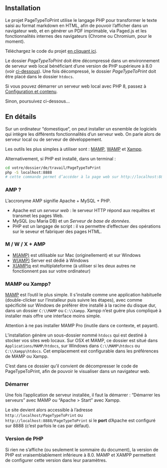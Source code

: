 

## Installation

Le projet PageTypeToPrint utilise le langage PHP pour transformer le texte saisi au format markdown en HTML, afin de pouvoir l’afficher dans un navigateur web, et en générer un PDF imprimable, via Paged.js et les fonctionnalités internes des navigateurs (Chrome ou Chromium, pour le moment).

Téléchargez le code du projet [en cliquant ici](https://github.com/esadpyrenees/PageTypeToPrint/zipball/main/). 

Le dossier _PageTypeToPrint_ doit être décompressé dans un environnement de serveur web local bénéficiant d’une version de PHP supérieure à 8.0 (voir [ci-dessous](#php)).
Une fois décompressé, le dossier _PageTypeToPrint_ doit être placé dans le dossier `htdocs`.

Si vous pouvez démarrer un serveur web local avec PHP 8, passez à [Configuration et contenu](contenu.md). 

Sinon, poursuivez ci-dessous…


## En détails

Sur un ordinateur “domestique“, on peut installer un esnemble de logiciels qui intègre les différents fonctionnalités d’un serveur web. On parle alors de serveur local ou de serveur de développement.

Les outils les plus simples à utiliser sont : [MAMP](https://www.mamp.info/en/downloads/), [WAMP](https://www.wampserver.com/) et [Xampp](https://www.apachefriends.org/fr/index.html).

Alternativement, si PHP est installé, dans un terminal :

```sh
cd votre/dossier/de/travail/PageTypeToPrint
php -S localhost:8888  
# cette commande permet d’accéder à la page web sur http://localhost:8888
```


### AMP ?

L’accronyme AMP signifie Apache + MySQL + PHP.

* Apache est un _serveur web_ : le serveur HTTP répond aux requêtes et transmet les pages Web.
* MySQL (ou Maria DB) et un _Serveur de base de données_.
* PHP est un langage de script : il va permettre d’effectuer des opérations sur le seveur et fabriquer des pages HTML.

### M / W / X + AMP

- [M(AMP)](https://www.mamp.info/en/downloads/) est utilisable sur Mac (originellement) et sur Windows
- [W(AMP)](https://www.wampserver.com/) Server est dédié à Windows
- [X(AMP)p](https://www.apachefriends.org/fr/index.html) est multiplateforme (à utiliser si les deux autres ne fonctionnent pas sur votre ordinateur) 

### MAMP ou Xampp?

[MAMP](https://www.mamp.info/en/downloads/) est l’outil le plus simple. Il s’installe comme une application habituelle (double-clicker sur l’installeur puis suivre les étapes), avec comme spécificité sur Windows de préférer être installé à la racine du disque dur, dans un dossier `C:\\MAMP` ou `C:\\Xampp`. Xampp n’est guère plus compliqué à installer mais offre une interface moins simple.

Attention à ne pas installer MAMP Pro (inutile dans ce contexte, et payant).

L’installation génère un sous-dossier nommé `htdocs` qui est destiné à stocker vos sites web locaux. Sur OSX et MAMP, ce dossier est situé dans `Applications/MAMP/htdocs`, sur Windows dans `C:\\MAMP\htdocs` ou `C:\\Xampp\htdocs`. Cet emplacement est configurable dans les préférences de MAMP ou Xampp.

C’est dans ce dossier qu’il convient de décompresser le code de PageTypeToPrint, afin de pouvoir le visualiser dans un navigateur web.

### Démarrer

Une fois l’application de serveur installée, il faut la démarrer : “Démarrer les serveurs” avec MAMP ou “Apache > Start” avec Xampp.

Le site devient alors accessible à l’adresse `http://localhost/PageTypeToPrint` ou `http://localhost:8888/PageTypeToPrint` si le **port** d’Apache est configuré sur 8888 (c’est parfois le cas par défaut).

### Version de PHP

Si rien ne s’affiche (ou seulement le sommaire du document), la version de PHP est vraisemblablement inférieure à 8.0. MAMP et XAMPP permettent de configurer cette version dans leur paramètres.

